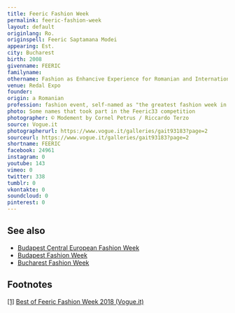 ```yaml
---
title: Feeric Fashion Week
permalink: feeric-fashion-week
layout: default
originlang: Ro.
originspell: Feeric Saptamana Modei
appearing: Est.
city: Bucharest
birth: 2008
givenname: FEERIC
familyname:
othername: Fashion as Enhancive Experience for Romanian and International Creators
venue: Redal Expo
founder:
origin: a Romanian
profession: fashion event, self-named as "the greatest fashion week in the Balkans"
photo: Some names that took part in the Feeric33 competition
photographer: © Modement by Cornel Petrus / Riccardo Terzo
source: Vogue.it
photographerurl: https://www.vogue.it/galleries/gait93183?page=2
sourceurl: https://www.vogue.it/galleries/gait93183?page=2
shortname: FEERIC
facebook: 24961
instagram: 0
youtube: 143
vimeo: 0
twitter: 338
tumblr: 0
vkontakte: 0
soundcloud: 0
pinterest: 0
---
```


## See also

+ [Budapest Central European Fashion Week](budapest-central-european-fashion-week)
+ [Budapest Fashion Week](budapest-fashion-week)
+ [Bucharest Fashion Week](bucharest-fashion-week)

## Footnotes

[[1]](#a1) <span id="f1"></span> [Best of Feeric Fashion Week 2018 (Vogue.it)](https://www.vogue.it/vogue-talents/news/2018/08/07/feeric-fashion-week-competition-feeric33-sibiu-transilvania)
